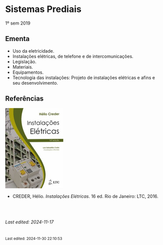 # Sistemas Prediais

1º sem 2019

## Ementa

- Uso da eletricidade. 
- Instalações elétricas, de telefone e de intercomunicações. 
- Legislação. 
- Materiais. 
- Equipamentos. 
- Tecnologia das instalações: Projeto de instalações elétricas e afins e seu desenvolvimento.

## Referências

![](img/creder.jpg)

- CREDER, Hélio. *Instalações Elétricas*. 16 ed. Rio de Janeiro: LTC, 2016.


<br><br><br>*Last edited: 2024-11-17*


<br><sub>Last edited: 2024-11-30 22:10:53</sub>
